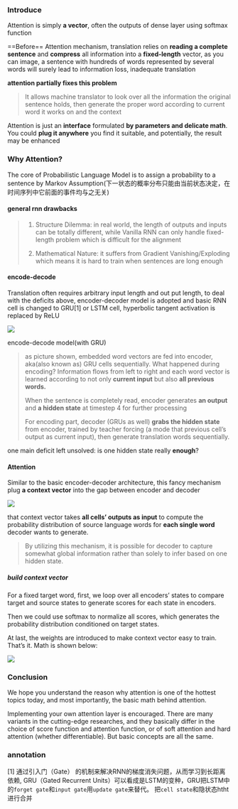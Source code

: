 ### Introduce

Attention is simply **a vector**, often the outputs of dense layer using softmax function

==Before== Attention mechanism, translation relies on **reading a complete sentence** and **compress** all information into a **fixed-length** vector, as you can image, a sentence with hundreds of words represented by several words will surely lead to information loss, inadequate translation

**attention partially fixes this problem**

> It allows machine translator to look over all the information the original sentence holds, then generate the proper word according to current word it works on and the context



 Attention is just an **interface** formulated **by parameters and delicate math**. You could **plug it anywhere** you find it suitable, and potentially, the result may be enhanced



### Why Attention?

The core of Probabilistic Language Model is to assign a probability to a sentence by Markov Assumption(下一状态的概率分布只能由当前状态决定，在时间序列中它前面的事件均与之无关)

#### general rnn drawbacks

> 1. Structure Dilemma: in real world, the length of outputs and inputs can be totally different, while Vanilla RNN can only handle fixed-length problem which is difficult for the alignment
>
> 2. Mathematical Nature: it suffers from Gradient Vanishing/Exploding which means it is hard to train when sentences are long enough

#### encode-decode

Translation often requires arbitrary input length and out put length, to deal with the deficits above, encoder-decoder model is adopted and basic RNN cell is changed to GRU[1] or LSTM cell, hyperbolic tangent activation is replaced by ReLU

![](/Users/liuxingyu/Pictures/ML/NLP/encode-decode.png)

encode-decode model(with GRU)



> as picture shown, embedded word vectors are fed into encoder, aka(also known as) GRU cells sequentially. What happened during encoding? Information flows from left to right and each word vector is learned according to not only **current input** but also **all previous words.** 
>
> When the sentence is completely read, encoder generates **an output** and **a hidden state** at timestep 4 for further processing
>
> For encoding part, decoder (GRUs as well) **grabs the hidden state** from encoder, trained by teacher forcing (a mode that previous cell’s output as current input), then generate translation words sequentially.

one main deficit left unsolved: is one hidden state really **enough**?



#### Attention

Similar to the basic encoder-decoder architecture, this fancy mechanism plug **a context vector** into the gap between encoder and decoder

![](/Users/liuxingyu/Pictures/ML/NLP/attention.png)



that context vector takes **all cells’ outputs as input** to compute the probability distribution of source language words for **each single word** decoder wants to generate. 

> By utilizing this mechanism, it is possible for decoder to capture somewhat global information rather than solely to infer based on one hidden state.

##### build context vector

For a fixed target word, first, we loop over all encoders’ states to compare target and source states to generate scores for each state in encoders. 

Then we could use softmax to normalize all scores, which generates the probability distribution conditioned on target states.

At last, the weights are introduced to make context vector easy to train. That’s it. Math is shown below:

![](/Users/liuxingyu/Pictures/ML/NLP/attention_math.png)



### Conclusion

We hope you understand the reason why attention is one of the hottest topics today, and most importantly, the basic math behind attention. 

Implementing your own attention layer is encouraged. There are many variants in the cutting-edge researches, and they basically differ in the choice of score function and attention function, or of soft attention and hard attention (whether differentiable). But basic concepts are all the same.



### annotation

[1] 通过引入门（Gate） 的机制来解决RNN的梯度消失问题，从而学习到长距离依赖, GRU（Gated Recurrent Units）可以看成是LSTM的变种，GRU把LSTM中的`forget gate`和`input gate`用`update gate`来替代。 把`cell state`和隐状态htht进行合并
